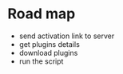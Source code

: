 # Road map
- send activation link to server
- get plugins details
- download plugins
- run the script